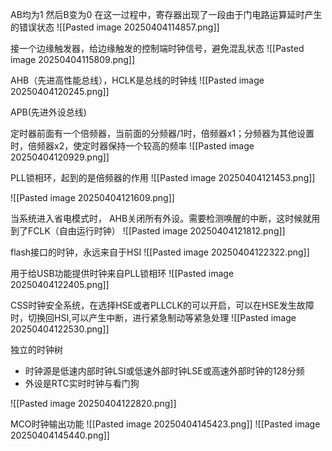 AB均为1 然后B变为0
在这一过程中，寄存器出现了一段由于门电路运算延时产生的错误状态
![[Pasted image 20250404114857.png]]

接一个边缘触发器，给边缘触发的控制端时钟信号，避免混乱状态
![[Pasted image 20250404115809.png]]

AHB（先进高性能总线），HCLK是总线的时钟线
![[Pasted image 20250404120245.png]]

APB(先进外设总线)

定时器前面有一个倍频器，当前面的分频器/1时，倍频器x1；分频器为其他设置时，倍频器x2，使定时器保持一个较高的频率
![[Pasted image 20250404120929.png]]

PLL锁相环，起到的是倍频器的作用
![[Pasted image 20250404121453.png]]


![[Pasted image 20250404121609.png]]


当系统进入省电模式时， AHB关闭所有外设。需要检测唤醒的中断，这时候就用到了FCLK（自由运行时钟）
![[Pasted image 20250404121812.png]]

flash接口的时钟，永远来自于HSI
![[Pasted image 20250404122322.png]]

用于给USB功能提供时钟来自PLL锁相环
![[Pasted image 20250404122405.png]]

CSS时钟安全系统，在选择HSE或者PLLCLK的可以开启，可以在HSE发生故障时，切换回HSI,可以产生中断，进行紧急制动等紧急处理
![[Pasted image 20250404122530.png]]


独立的时钟树
- 时钟源是低速内部时钟LSI或低速外部时钟LSE或高速外部时钟的128分频
- 外设是RTC实时时钟与看门狗

![[Pasted image 20250404122820.png]]


MCO时钟输出功能
![[Pasted image 20250404145423.png]]
![[Pasted image 20250404145440.png]]